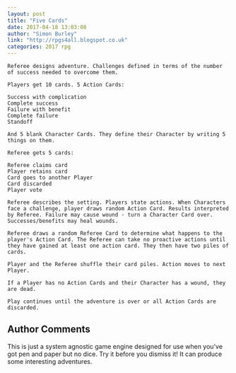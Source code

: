 ```yaml
---
layout: post
title: "Five Cards"
date: 2017-04-18 13:03:08
author: "Simon Burley"
link: "http://rpgs4all.blogspot.co.uk"
categories: 2017 rpg
---
```

```
Referee designs adventure. Challenges defined in terms of the number of success needed to overcome them.

Players get 10 cards. 5 Action Cards:

Success with complication
Complete success
Failure with benefit
Complete failure
Standoff

And 5 blank Character Cards. They define their Character by writing 5 things on them. 

Referee gets 5 cards:

Referee claims card
Player retains card
Card goes to another Player
Card discarded
Player vote

Referee describes the setting. Players state actions. When Characters face a challenge, player draws random Action Card. Results interpreted by Referee. Failure may cause wound - turn a Character Card over. Successes/benefits may heal wounds.

Referee draws a random Referee Card to determine what happens to the player's Action Card. The Referee can take no proactive actions until they have gained at least one action card. They then have two piles of cards.

Player and the Referee shuffle their card piles. Action moves to next Player.

If a Player has no Action Cards and their Character has a wound, they are dead. 

Play continues until the adventure is over or all Action Cards are discarded.

```
## Author Comments 

This is just a system agnostic game engine designed for use when you've got pen and paper but no dice. Try it before you dismiss it! It can produce some interesting adventures.

